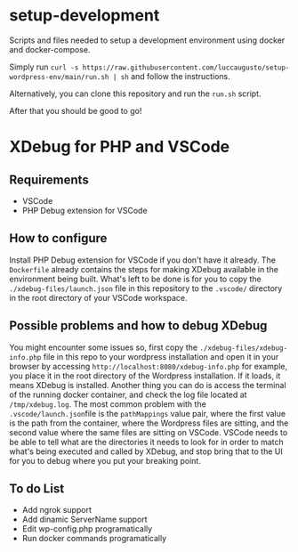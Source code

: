 # setup-development
Scripts and files needed to setup a development environment using docker and docker-compose.

Simply run ```curl -s https://raw.githubusercontent.com/luccaugusto/setup-wordpress-env/main/run.sh | sh``` and follow the instructions.

Alternatively, you can clone this repository and run the ```run.sh``` script.

After that you should be good to go!

# XDebug for PHP and VSCode
## Requirements
+ VSCode
+ PHP Debug extension for VSCode

## How to configure
Install PHP Debug extension for VSCode if you don't have it already. The ```Dockerfile``` already contains the steps for making XDebug available in the environment being built. What's left to be done is for you to copy the ```./xdebug-files/launch.json``` file in this repository to the ```.vscode/``` directory in the root directory of your VSCode workspace.

## Possible problems and how to debug XDebug
You might encounter some issues so, first copy the ```./xdebug-files/xdebug-info.php``` file in this repo to your wordpress installation and open it in your browser by accessing ```http://localhost:8080/xdebug-info.php``` for example, you place it in the root directory of the Wordpress installation. If it loads, it means XDebug is installed.
Another thing you can do is access the terminal of the running docker container, and check the log file located at ```/tmp/xdebug.log```.
The most common problem with the ```.vscode/launch.json```file is the ```pathMappings``` value pair, where the first value is the path from the container, where the Wordpress files are sitting, and the second value where the same files are sitting on VSCode. VSCode needs to be able to tell what are the directories it needs to look for in order to match what's being executed and called by XDebug, and stop bring that to the UI for you to debug where you put your breaking point.

## To do List
+ Add ngrok support
+ Add dinamic ServerName support
+ Edit wp-config.php programatically
+ Run docker commands programatically
